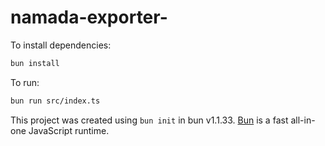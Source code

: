 # namada-exporter-

To install dependencies:

```bash
bun install
```

To run:

```bash
bun run src/index.ts 
```

This project was created using `bun init` in bun v1.1.33. [Bun](https://bun.sh) is a fast all-in-one JavaScript runtime.
